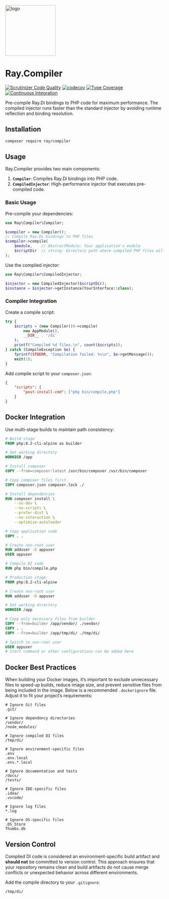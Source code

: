 <img src="https://ray-di.github.io/images/logo.svg" width=160  alt="logo">

# Ray.Compiler

[![Scrutinizer Code Quality](https://scrutinizer-ci.com/g/ray-di/Ray.Compiler/badges/quality-score.png?b=1.x)](https://scrutinizer-ci.com/g/ray-di/Ray.Compiler/?branch=1.x)
[![codecov](https://codecov.io/gh/ray-di/Ray.Compiler/branch/1.x/graph/badge.svg?token=KCQXtu01zc)](https://codecov.io/gh/ray-di/Ray.Compiler)
[![Type Coverage](https://shepherd.dev/github/ray-di/Ray.Compiler/coverage.svg)](https://shepherd.dev/github/ray-di/Ray.Compiler)
[![Continuous Integration](https://github.com/ray-di/Ray.Compiler/actions/workflows/continuous-integration.yml/badge.svg?branch=1.x)](https://github.com/ray-di/Ray.Compiler/actions/workflows/continuous-integration.yml)

Pre-compile Ray.Di bindings to PHP code for maximum performance. The compiled injector runs faster than the standard injector by avoiding runtime reflection and binding resolution.

## Installation

```bash
composer require ray/compiler
```

## Usage

Ray.Compiler provides two main components:

1. **`Compiler`**: Compiles Ray.Di bindings into PHP code.
2. **`CompiledInjector`**: High-performance injector that executes pre-compiled code.

### Basic Usage

Pre-compile your dependencies:

```php
use Ray\Compiler\Compiler;

$compiler = new Compiler();
// Compile Ray.Di bindings to PHP files
$compiler->compile(
    $module,    // AbstractModule: Your application's module
    $scriptDir  // string: Directory path where compiled PHP files will be generated
);
```

Use the compiled injector:

```php
use Ray\Compiler\CompiledInjector;

$injector = new CompiledInjector($scriptDir);
$instance = $injector->getInstance(YourInterface::class);
```

### Compiler Integration

Create a compile script:

```php
try {
    $scripts = (new Compiler())->compile(
        new AppModule(),
        __DIR__ . '/di'
    );
    printf("Compiled %d files.\n", count($scripts));
} catch (CompileException $e) {
    fprintf(STDERR, "Compilation failed: %s\n", $e->getMessage());
    exit(1);
}
```

Add compile script to your `composer.json`:

```json
{
    "scripts": {
        "post-install-cmd": ["php bin/compile.php"]
    }
}
```

## Docker Integration

Use multi-stage builds to maintain path consistency:

```dockerfile
# Build stage
FROM php:8.2-cli-alpine as builder

# Set working directory
WORKDIR /app

# Install composer
COPY --from=composer:latest /usr/bin/composer /usr/bin/composer

# Copy composer files first
COPY composer.json composer.lock ./

# Install dependencies
RUN composer install \
    --no-dev \
    --no-scripts \
    --prefer-dist \
    --no-interaction \
    --optimize-autoloader

# Copy application code
COPY . .

# Create non-root user
RUN adduser -D appuser
USER appuser

# Compile DI code
RUN php bin/compile.php

# Production stage
FROM php:8.2-cli-alpine

# Create non-root user
RUN adduser -D appuser

# Set working directory
WORKDIR /app

# Copy only necessary files from builder
COPY --from=builder /app/vendor/ ./vendor/
COPY . .
COPY --from=builder /app/tmp/di/ ./tmp/di/

# Switch to non-root user
USER appuser
# Start command or other configurations can be added here
```

## Docker Best Practices

When building your Docker images, it’s important to exclude unnecessary files to speed up builds, reduce image size, and prevent sensitive files from being included in the image. Below is a recommended `.dockerignore` file. Adjust it to fit your project’s requirements:

```dockerignore
# Ignore Git files
.git/

# Ignore dependency directories
/vendor/
/node_modules/

# Ignore compiled DI files
/tmp/di/

# Ignore environment-specific files
.env
.env.local
.env.*.local

# Ignore documentation and tests
/docs/
/tests/

# Ignore IDE-specific files
.idea/
.vscode/

# Ignore log files
*.log

# Ignore OS-specific files
.DS_Store
Thumbs.db
```

## Version Control

Compiled DI code is considered an environment-specific build artifact and **should not** be committed to version control. This approach ensures that your repository remains clean and build artifacts do not cause merge conflicts or unexpected behavior across different environments.

Add the compile directory to your `.gitignore`:

```gitignore
/tmp/di/
```
